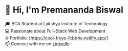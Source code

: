 # 👋 Hi, I'm Premananda Biswal
🎓 BCA Student at Lakshya Institute of Technology  
💻 Passionate about Full-Stack Web Development  
🌐 Portfolio: [https://cool-froyo-fcbb4e.netlify.app/]  
📫 Connect with me on [LinkedIn]([https://www.linkedin.com/in/your-profile](https://www.linkedin.com/in/premananda-biswal-1609a1327/))

